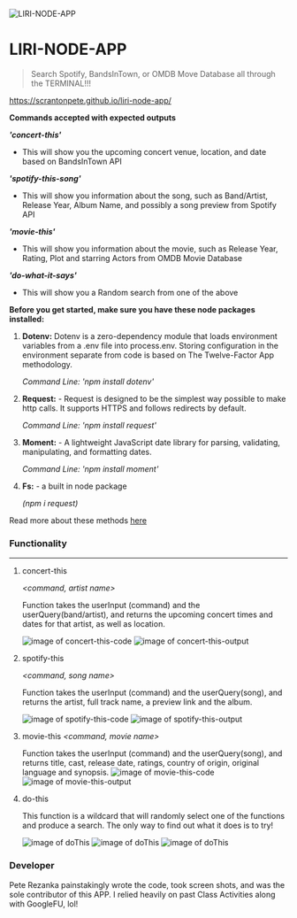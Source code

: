 <img src="assets\movie-music.jpg" title="LIRI-NODE-APP" alt="LIRI-NODE-APP"></a>

# LIRI-NODE-APP

> Search Spotify, BandsInTown, or OMDB Move Database all through the TERMINAL!!!

https://scrantonpete.github.io/liri-node-app/

**Commands accepted with expected outputs**

**_'concert-this'_**

- This will show you the upcoming concert venue, location, and date based on BandsInTown API

**_'spotify-this-song'_**

- This will show you information about the song, such as Band/Artist, Release Year, Album Name, and possibly a song preview from Spotify API

**_'movie-this'_**

- This will show you information about the movie, such as Release Year, Rating, Plot and starring Actors from OMDB Movie Database

**_'do-what-it-says'_**

- This will show you a Random search from one of the above

**Before you get started, make sure you have these node packages installed:**

1. **Dotenv:** Dotenv is a zero-dependency module that loads environment variables from a .env file into process.env. Storing configuration in the environment separate from code is based on The Twelve-Factor App methodology.

   _Command Line: 'npm install dotenv'_

2) **Request:** - Request is designed to be the simplest way possible to make http calls. It supports HTTPS and follows redirects by default.

   _Command Line: 'npm install request'_

3) **Moment:** - A lightweight JavaScript date library for parsing, validating, manipulating, and formatting dates.

   _Command Line: 'npm install moment'_

4) **Fs:** - a built in node package

   _(npm i request)_

Read more about these methods [here](https://www.npmjs.com/)

### Functionality

---

1. concert-this

   _<command, artist name>_

   Function takes the userInput (command) and the userQuery(band/artist), and returns the upcoming concert times and dates for that artist, as well as location.

   ![image of concert-this-code](/assets/concert-this-code.png)
   ![image of concert-this-output](/assets/concert-this-output.png)

2. spotify-this

   _<command, song name>_

   Function takes the userInput (command) and the userQuery(song), and returns the artist, full track name, a preview link and the album.

   ![image of spotify-this-code](/assets/spotify-this-song-code.png)
   ![image of spotify-this-output](/assets/spotify-this-song-output.png)

3) movie-this
   _<command, movie name>_

   Function takes the userInput (command) and the userQuery(song), and returns title, cast, release date, ratings, country of origin, original language and synopsis.
   ![image of movie-this-code](/assets/movie-this-code.png)
   ![image of movie-this-output](/assets/movie-this-output.png)

4. do-this

   _<command>_

   This function is a wildcard that will randomly select one of the functions and produce a search. The only way to find out what it does is to try!


    ![image of doThis](/assets/do-what-it-says-code.png)
    ![image of doThis](/assets/do-what-it-says-output.png)
    ![image of doThis](/assets/do-what-it-says-input.png)

### Developer

Pete Rezanka painstakingly wrote the code, took screen shots, and was the sole contributor of this APP. I relied heavily on past Class Activities along with GoogleFU, lol!
